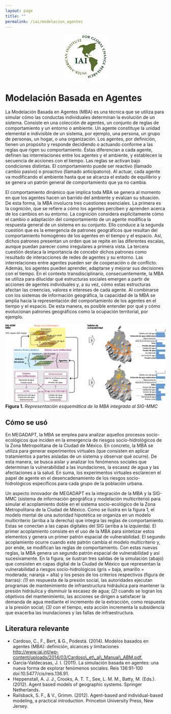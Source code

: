 ```yaml
---
layout: page
title: ""
permalink: /iai/modelacion_agentes
---
```


<center><img src="/assets/logo_iai.png" alt="logo iai"></center>

Modelación Basada en Agentes
=============================

La Modelación Basada en Agentes (MBA) es una técnica que se utiliza para simular
cómo las conductas individuales determinan la evolución de un sistema. Consiste
en una colección de agentes, un conjunto de reglas de comportamiento y un
entorno o ambiente. Un agente constituye la unidad elemental e indivisible de un
sistema, por ejemplo, una persona, un grupo de personas, un hogar, o una
organización. Los agentes, por definición, tienen un propósito y responde
decidiendo o actuando conforme a las reglas que rigen su comportamiento. Éstas
diferencian a cada agente, definen las interrelaciones entre los agentes y el
ambiente, y establecen la secuencia de acciones con el tiempo. Las reglas se
activan bajo condiciones distintas. El comportamiento puede ser reactivo
(llamado cambio pasivo) o proactivo (llamado anticipatorio). Al actuar, cada
agente va modificando el ambiente hasta que se alcanza el estado de equilibrio y
se genera un patrón general de comportamiento que ya no cambia.

El comportamiento dinámico que implica toda MBA se genera al momento en que los
agentes hacen un barrido del ambiente y evalúan su situación. De esta forma, la
MBA involucra tres cuestiones esenciales. La primera es la cognición, que se
refiere a cómo los agentes perciben y aprenden acerca de los cambios en su
entorno. La cognición considera explícitamente cómo el cambio o adaptación del
comportamiento de un agente modifica la respuesta general de un sistema en su
conjunto. Ello conduce a la segunda cuestión que es la emergencia de patrones
geográficos que resultan del comportamiento homogéneo de los agentes en el
tiempo y el espacio. Así, dichos patrones presentan un orden que se repite en
las diferentes escalas, aunque puedan parecer como irregulares a primera vista.
La tercera cuestión destaca la importancia de concebir dichos patrones como
resultado de interacciones de redes de agentes y su entorno. Las interrelaciones
entre agentes pueden ser de cooperación o de conflicto. Además, los agentes
pueden aprender, adaptarse y mejorar sus decisiones con el tiempo. En el
contexto transdisciplinario, consecuentemente, la MBA se utiliza para dilucidar
qué estructuras sociales emergen a partir de acciones de agentes individuales y,
a su vez, cómo estas estructuras afectan las creencias, valores e intereses de
cada agente. Al combinarse con los sistemas de información geográfica, la
capacidad de la MBA se amplía hacia la representación del comportamiento de los
agentes en el tiempo y el espacio. De esta manera, es posible entender por qué y
cómo evolucionan patrones geográficos como la ocupación territorial, por
ejemplo.

![Modelacion basada en agentes](/assets/proyectos_apc/iai_fichas/modelacion_agentes.png)
**Figura 1.** _Representación esquemática de la MBA integrada al SIG-MMC_
<br>

Cómo se usó
-----------

En MEGADAPT, la MBA se emplea para analizar aquellos procesos socio-ecológicos
que inciden en la emergencia de riesgos socio-hidrológicos de la Zona
Metropolitana de la Ciudad de México. En concreto, la MBA se utiliza para
generar experimentos virtuales (que consisten en aplicar tratamientos a partes
aisladas de un sistema y observar qué ocurre). De esta manera, se busca aislar y
analizar los fenómenos sociales que determinan la vulnerabilidad a las
inundaciones, la escasez de agua y las afectaciones a la salud. En suma, los
experimentos virtuales esclarecen el papel de agente en el desencadenamiento de
los riesgos socio-hidrológicos específicos para cada grupo de la población
urbana.

Un aspecto innovador de MEGADAPT es la integración de la MBA y la SIG-MMC
(sistema de información geográfica y modelación multicriterio) para simular el
acoplamiento doble en el sistema socio-ecológico de la Zona Metropolitana de la
Ciudad de México. Como se ilustra en la figura 1, el modelo mental de una
autoridad hipotética se organiza en un modelo multicriterio (arriba a la
derecha) que integra las reglas de comportamiento. Estas se conectan a las capas
digitales del SIG (arriba a la izquierda). El primer acoplamiento consiste en el
uso de la MBA para sintetizar estos elementos y genera un primer patrón espacial
de vulnerabilidad. El segundo acoplamiento ocurre cuando este patrón cambia el
modelo multicriterio y, por ende, se modifican las reglas de comportamiento. Con
estas nuevas reglas, la MBA genera un segundo patrón espacial de vulnerabilidad
y así sucesivamente. En la figura, se ilustran tres salidas de la simulación
(abajo) que consisten en capas digital de la Ciudad de México que representan la
vulnerabilidad a riesgos socio-hidrológicos (gris = baja, amarillo = moderada;
naranja = alta) y los pesos de los criterios respectivos (figura de barras):
*(1)* en respuesta de la presión social, las autoridades ejecutan programas de
mantenimiento de infraestructura hidráulica para mantener la presión hidráulica
y disminuir la escasez de agua; *(2)* cuando se logran los objetivos del
mantenimiento, las acciones se dirigen a satisfacer la demanda de agua mediante
el incremento de la extracción, como respuesta a la presión social; *(3)* con el
tiempo, esta acción incrementa la subsidencia que exacerba las inundaciones y
las fallas de infraestructura.

Literatura relevante
--------------------

-   Cardoso, C., F., Bert, & G., Podestá. (2014). Modelos basados en agentes
    (MBA): definición, alcances y limitaciones <http://www.iai.int/wp-content/uploads/2014/03/Cardoso\_et\_al\_Manual\_ABM.pdf.>
-   García-Valdecasas, J. I. (2011). La simulación basada en agentes: una nueva
    forma de explorar fenómenos sociales. Reis 136:91-100
    doi:10.5477/cis/reis.136.91.
-   Heppenstall, A. J. J., Crooks, A. T. T., See, L. M. M., Batty, M. (Eds.).
    (2012). Agent based models of geographic systems. Springer Netherlands.
-   Railsback, S. F., & V., Grimm. (2012). Agent-based and individual-based
    modeling, a practical introduction. Princeton University Press, New Jersey.
